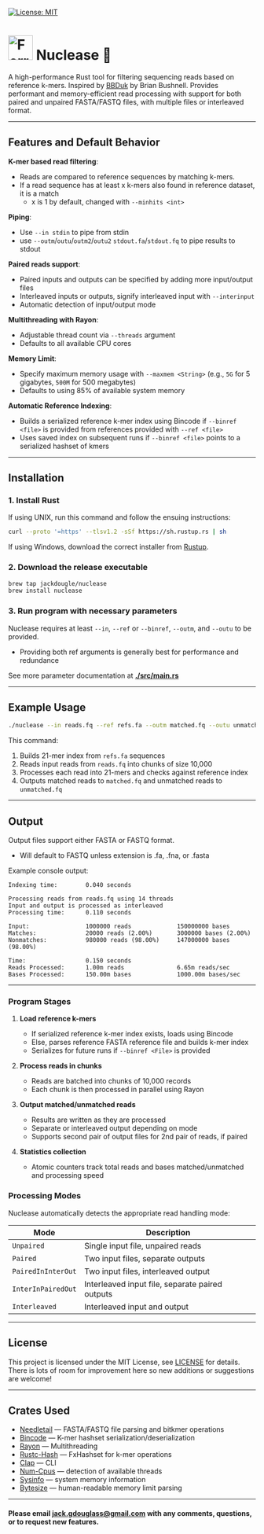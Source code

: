 [![License: MIT](https://img.shields.io/badge/License-MIT-yellow.svg)](LICENSE)


# **<img src="./misc/ferris.svg" width=50em alt="Ferris the crab" /> Nuclease** 🧬
A high-performance Rust tool for filtering sequencing reads based on reference k-mers.
Inspired by [BBDuk](https://archive.jgi.doe.gov/data-and-tools/software-tools/bbtools/bb-tools-user-guide/bbduk-guide/) by Brian Bushnell. Provides performant and memory-efficient read processing with support for both paired and unpaired FASTA/FASTQ files, with multiple files or interleaved format.  

---

## **Features and Default Behavior**

**K-mer based read filtering**:  
- Reads are compared to reference sequences by matching k-mers.
- If a read sequence has at least x k-mers also found in reference dataset, it is a match
  - x is 1 by default, changed with `--minhits <int>`

**Piping**:  
- Use `--in stdin` to pipe from stdin
- use `--outm`/`outu`/`outm2`/`outu2` `stdout.fa`/`stdout.fq` to pipe results to stdout

**Paired reads support**:  
- Paired inputs and outputs can be specified by adding more input/output files
- Interleaved inputs or outputs, signify interleaved input with `--interinput`
- Automatic detection of input/output mode

**Multithreading with Rayon**:  
- Adjustable thread count via `--threads` argument  
- Defaults to all available CPU cores

**Memory Limit**:  
- Specify maximum memory usage with `--maxmem <String>` (e.g., `5G` for 5 gigabytes, `500M` for 500 megabytes)  
- Defaults to using 85% of available system memory

**Automatic Reference Indexing**:  
- Builds a serialized reference k-mer index using Bincode if `--binref <file>` is provided from references provided with `--ref <file>`
- Uses saved index on subsequent runs if `--binref <file>` points to a serialized hashset of kmers

---

## **Installation**

### **1. Install Rust**
If using UNIX, run this command and follow the ensuing instructions:

```bash
curl --proto '=https' --tlsv1.2 -sSf https://sh.rustup.rs | sh
```

If using Windows, download the correct installer from [Rustup](https://rustup.rs/#).

### **2. Download the release executable**

```bash
brew tap jackdougle/nuclease
brew install nuclease
```

### **3. Run program with necessary parameters**
Nuclease requires at least `--in`, `--ref` or `--binref`, `--outm`, and `--outu` to be provided.
   - Providing both ref arguments is generally best for performance and redundance

See more parameter documentation at **[./src/main.rs](/src/main.rs)**

---

## **Example Usage**
```bash
./nuclease --in reads.fq --ref refs.fa --outm matched.fq --outu unmatched.fq --k 21
```

This command:
1. Builds 21-mer index from `refs.fa` sequences
2. Reads input reads from `reads.fq` into chunks of size 10,000
3. Processes each read into 21-mers and checks against reference index
4. Outputs matched reads to `matched.fq` and unmatched reads to `unmatched.fq`

---

## **Output**

Output files support either FASTA or FASTQ format.
- Will default to FASTQ unless extension is .fa, .fna, or .fasta

Example console output:

```
Indexing time:        0.040 seconds

Processing reads from reads.fq using 14 threads
Input and output is processed as interleaved
Processing time:      0.110 seconds

Input:                1000000 reads             150000000 bases
Matches:              20000 reads (2.00%)       3000000 bases (2.00%)
Nonmatches:           980000 reads (98.00%)     147000000 bases (98.00%)

Time:                 0.150 seconds
Reads Processed:      1.00m reads               6.65m reads/sec
Bases Processed:      150.00m bases             1000.00m bases/sec
```

---

### **Program Stages**

1. **Load reference k-mers**  
   - If serialized reference k-mer index exists, loads using Bincode  
   - Else, parses reference FASTA reference file and builds k-mer index  
   - Serializes for future runs if `--binref <File>` is provided

2. **Process reads in chunks**  
   - Reads are batched into chunks of 10,000 records  
   - Each chunk is then processed in parallel using Rayon

3. **Output matched/unmatched reads**  
   - Results are written as they are processed  
   - Separate or interleaved output depending on mode
   - Supports second pair of output files for 2nd pair of reads, if paired

4. **Statistics collection**  
   - Atomic counters track total reads and bases matched/unmatched and processing speed

### **Processing Modes**
Nuclease automatically detects the appropriate read handling mode:

| **Mode**                   | **Description**                                     |
|----------------------------|-----------------------------------------------------|
| `Unpaired`                 | Single input file, unpaired reads                   |
| `Paired`                   | Two input files, separate outputs                   |
| `PairedInInterOut`         | Two input files, interleaved output                 |
| `InterInPairedOut`         | Interleaved input file, separate paired outputs     |
| `Interleaved`              | Interleaved input and output                        |

---

## **License**

This project is licensed under the MIT License, see [LICENSE](LICENSE) for details. There is lots of room for improvement here so new additions or suggestions are welcome!

---

## **Crates Used**

- [Needletail](https://github.com/onecodex/needletail) — FASTA/FASTQ file parsing and bitkmer operations
- [Bincode](https://sr.ht/~stygianentity/bincode/) — K-mer hashset serialization/deserialization
- [Rayon](https://github.com/rayon-rs/rayon) — Multithreading
- [Rustc-Hash](https://github.com/rust-lang/rustc-hash) — FxHashset for k-mer operations
- [Clap](https://github.com/clap-rs/clap) — CLI
- [Num-Cpus](https://github.com/seanmonstar/num_cpus) — detection of available threads
- [Sysinfo](https://github.com/GuillaumeGomez/sysinfo) — system memory information
- [Bytesize](https://github.com/tailhook/bytesize) — human-readable memory limit parsing

---

#### Please email jack.gdouglass@gmail.com with any comments, questions, or to request new features.
